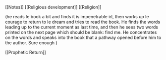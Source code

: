 [[Notes]]
[[Religious development]]
[[Religion]]

(he reads le book a bit and finds it is impenetrable irl, then works up le courage to return to le dream and tries to read the book. He finds the words leading up to the current moment as last time, and then he sees two words printed on the next page which should be blank: find me. He concentrates on the words and speaks into the book that a pathway opened before him to the author. Sure enough )

[[Prophetic Return]]